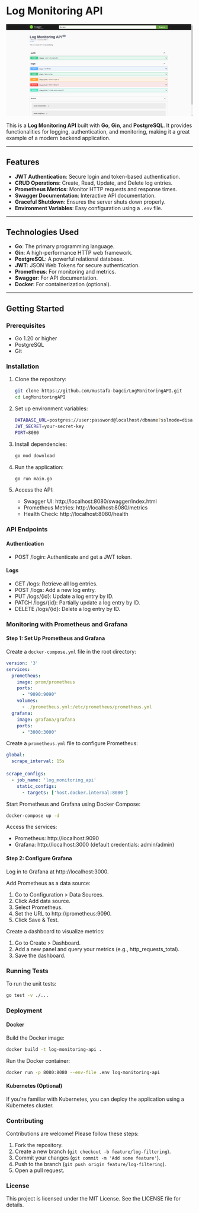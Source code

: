# Log Monitoring API

![Log Monitoring API](assets/log_monitoring.png)

This is a **Log Monitoring API** built with **Go**, **Gin**, and **PostgreSQL**. It provides functionalities for logging, authentication, and monitoring, making it a great example of a modern backend application.

---

## Features

- **JWT Authentication**: Secure login and token-based authentication.
- **CRUD Operations**: Create, Read, Update, and Delete log entries.
- **Prometheus Metrics**: Monitor HTTP requests and response times.
- **Swagger Documentation**: Interactive API documentation.
- **Graceful Shutdown**: Ensures the server shuts down properly.
- **Environment Variables**: Easy configuration using a `.env` file.

---

## Technologies Used

- **Go**: The primary programming language.
- **Gin**: A high-performance HTTP web framework.
- **PostgreSQL**: A powerful relational database.
- **JWT**: JSON Web Tokens for secure authentication.
- **Prometheus**: For monitoring and metrics.
- **Swagger**: For API documentation.
- **Docker**: For containerization (optional).

---

## Getting Started

### Prerequisites

- Go 1.20 or higher
- PostgreSQL
- Git

### Installation

1. Clone the repository:
   ```bash
   git clone https://github.com/mustafa-bagci/LogMonitoringAPI.git
   cd LogMonitoringAPI

2. Set up environment variables:
   ```bash
   DATABASE_URL=postgres://user:password@localhost/dbname?sslmode=disable
   JWT_SECRET=your-secret-key
   PORT=8080
   ```

3. Install dependencies:
   ```bash
   go mod download
   ```

4. Run the application:
   ```bash
   go run main.go
   ```

5. Access the API:
   - Swagger UI: http://localhost:8080/swagger/index.html
   - Prometheus Metrics: http://localhost:8080/metrics
   - Health Check: http://localhost:8080/health

### API Endpoints

#### Authentication
- POST /login: Authenticate and get a JWT token.

#### Logs
- GET /logs: Retrieve all log entries.
- POST /logs: Add a new log entry.
- PUT /logs/{id}: Update a log entry by ID.
- PATCH /logs/{id}: Partially update a log entry by ID.
- DELETE /logs/{id}: Delete a log entry by ID.

### Monitoring with Prometheus and Grafana

#### Step 1: Set Up Prometheus and Grafana
Create a `docker-compose.yml` file in the root directory:
   ```yaml
   version: '3'
   services:
     prometheus:
       image: prom/prometheus
       ports:
         - "9090:9090"
       volumes:
         - ./prometheus.yml:/etc/prometheus/prometheus.yml
     grafana:
       image: grafana/grafana
       ports:
         - "3000:3000"
   ```

Create a `prometheus.yml` file to configure Prometheus:
   ```yaml
   global:
     scrape_interval: 15s

   scrape_configs:
     - job_name: 'log_monitoring_api'
       static_configs:
         - targets: ['host.docker.internal:8080']
   ```

Start Prometheus and Grafana using Docker Compose:
   ```bash
   docker-compose up -d
   ```

Access the services:
- Prometheus: http://localhost:9090
- Grafana: http://localhost:3000 (default credentials: admin/admin)

#### Step 2: Configure Grafana
Log in to Grafana at http://localhost:3000.

Add Prometheus as a data source:
1. Go to Configuration > Data Sources.
2. Click Add data source.
3. Select Prometheus.
4. Set the URL to http://prometheus:9090.
5. Click Save & Test.

Create a dashboard to visualize metrics:
1. Go to Create > Dashboard.
2. Add a new panel and query your metrics (e.g., http_requests_total).
3. Save the dashboard.

### Running Tests
To run the unit tests:
   ```bash
   go test -v ./...
   ```

### Deployment

#### Docker
Build the Docker image:
   ```bash
   docker build -t log-monitoring-api .
   ```

Run the Docker container:
   ```bash
   docker run -p 8080:8080 --env-file .env log-monitoring-api
   ```

#### Kubernetes (Optional)
If you're familiar with Kubernetes, you can deploy the application using a Kubernetes cluster.

### Contributing
Contributions are welcome! Please follow these steps:
1. Fork the repository.
2. Create a new branch (`git checkout -b feature/log-filtering`).
3. Commit your changes (`git commit -m 'Add some feature'`).
4. Push to the branch (`git push origin feature/log-filtering`).
5. Open a pull request.

### License
This project is licensed under the MIT License. See the LICENSE file for details.